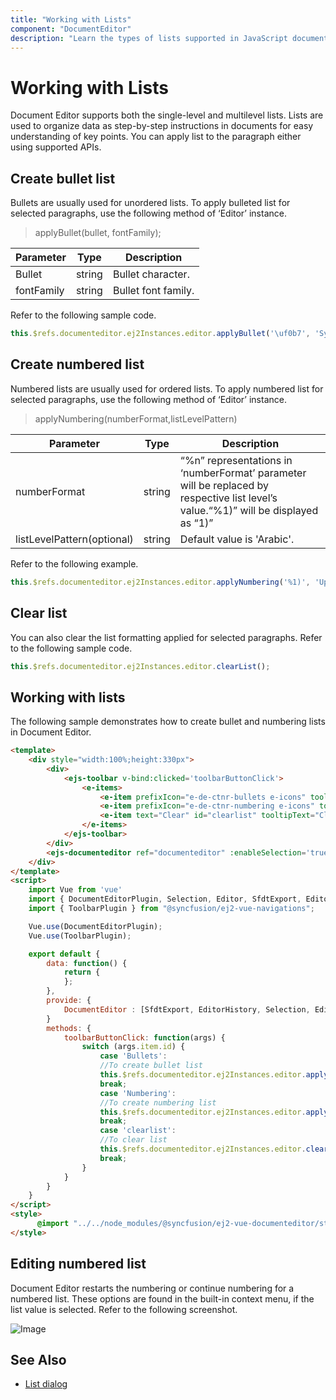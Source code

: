 ```yaml
---
title: "Working with Lists"
component: "DocumentEditor"
description: "Learn the types of lists supported in JavaScript document editor and how to apply or clear it for selected contents."
---
```


# Working with Lists

Document Editor supports both the single-level and multilevel lists. Lists are used to organize data as step-by-step instructions in documents for easy understanding of key points. You can apply list to the paragraph either using supported APIs.

## Create bullet list

Bullets are usually used for unordered lists. To apply bulleted list for selected paragraphs, use the following method of ‘Editor’ instance.

> applyBullet(bullet, fontFamily);

|Parameter|Type|Description|
|---------|----|-----------|
|Bullet|string|Bullet character.|
|fontFamily|string|Bullet font family.|

Refer to the following sample code.

```typescript
this.$refs.documenteditor.ej2Instances.editor.applyBullet('\uf0b7', 'Symbol');
```

## Create numbered list

Numbered lists are usually used for ordered lists. To apply numbered list for selected paragraphs, use the following method of ‘Editor’ instance.

> applyNumbering(numberFormat,listLevelPattern)

|Parameter|Type|Description|
|---------|----|-----------|
|numberFormat|string|“%n” representations in ‘numberFormat’ parameter will be replaced by respective list level’s value.“%1)” will be displayed as “1)”|
|listLevelPattern(optional)|string|Default value is 'Arabic'.|

Refer to the following example.

```typescript
this.$refs.documenteditor.ej2Instances.editor.applyNumbering('%1)', 'UpRoman');
```

## Clear list

You can also clear the list formatting applied for selected paragraphs. Refer to the following sample code.

```typescript
this.$refs.documenteditor.ej2Instances.editor.clearList();
```

## Working with lists

The following sample demonstrates how to create bullet and numbering lists in Document Editor.

```html
<template>
    <div style="width:100%;height:330px">
        <div>
            <ejs-toolbar v-bind:clicked='toolbarButtonClick'>
                <e-items>
                    <e-item prefixIcon="e-de-ctnr-bullets e-icons" tooltipText="Bullets" id="Bullets"></e-item>
                    <e-item prefixIcon="e-de-ctnr-numbering e-icons" tooltipText="Numbering" id="Numbering"></e-item>
                    <e-item text="Clear" id="clearlist" tooltipText="Clear List"></e-item>
                </e-items>
            </ejs-toolbar>
        </div>
        <ejs-documenteditor ref="documenteditor" :enableSelection='true' :isReadOnly='false' :enableEditor='true' :enableEditorHistory='true' :enableSfdtExport='true' height="370px" style="width: 100%;"></ejs-documenteditor>
    </div>
</template>
<script>
    import Vue from 'vue'
    import { DocumentEditorPlugin, Selection, Editor, SfdtExport, EditorHistory } from '@syncfusion/ej2-vue-documenteditor';
    import { ToolbarPlugin } from "@syncfusion/ej2-vue-navigations";

    Vue.use(DocumentEditorPlugin);
    Vue.use(ToolbarPlugin);

    export default {
        data: function() {
            return {
            };
        },
        provide: {
            DocumentEditor : [SfdtExport, EditorHistory, Selection, Editor]
        }
        methods: {
            toolbarButtonClick: function(args) {
                switch (args.item.id) {
                    case 'Bullets':
                    //To create bullet list
                    this.$refs.documenteditor.ej2Instances.editor.applyBullet('\uf0b7', 'Symbol');
                    break;
                    case 'Numbering':
                    //To create numbering list
                    this.$refs.documenteditor.ej2Instances.editor.applyNumbering('%1)', 'UpRoman');
                    break;
                    case 'clearlist':
                    //To clear list
                    this.$refs.documenteditor.ej2Instances.editor.clearList();
                    break;
                }
            }
        }
    }
</script>
<style>
      @import "../../node_modules/@syncfusion/ej2-vue-documenteditor/styles/material.css";
</style>
```

## Editing numbered list

Document Editor restarts the numbering or continue numbering for a numbered list. These options are found in the built-in context menu, if the list value is selected. Refer to the following screenshot.

![Image](images/list.png)

## See Also

* [List dialog](../document-editor/dialog#list-dialog/)

